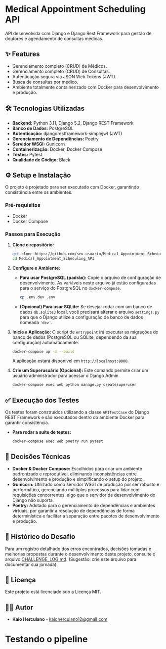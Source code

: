 # Medical Appointment Scheduling API

API desenvolvida com Django e Django Rest Framework para gestão de doutores e agendamento de consultas médicas.

## ✨ Features

- Gerenciamento completo (CRUD) de Médicos.
- Gerenciamento completo (CRUD) de Consultas.
- Autenticação segura via JSON Web Tokens (JWT).
- Busca de consultas por médico.
- Ambiente totalmente containerizado com Docker para desenvolvimento e produção.

## 🛠️ Tecnologias Utilizadas

- **Backend:** Python 3.11, Django 5.2, Django REST Framework
- **Banco de Dados:** PostgreSQL
- **Autenticação:** djangorestframework-simplejwt (JWT)
- **Gerenciamento de Dependências:** Poetry
- **Servidor WSGI:** Gunicorn
- **Containerização:** Docker, Docker Compose
- **Testes:** Pytest
- **Qualidade de Código:** Black

## ⚙️ Setup e Instalação

O projeto é projetado para ser executado com Docker, garantindo consistência entre os ambientes.

### Pré-requisitos
- Docker
- Docker Compose

### Passos para Execução

1. **Clone o repositório:**
   ```bash
   git clone https://github.com/seu-usuario/Medical_Appointment_Scheduling_API.git
   cd Medical_Appointment_Scheduling_API
   ```

2. **Configure o Ambiente:**
    - **Para usar PostgreSQL (padrão):** Copie o arquivo de configuração de desenvolvimento. As variáveis neste arquivo já estão configuradas para o serviço do PostgreSQL no `docker-compose`.
      ```bash
      cp .env.dev .env
      ```
    - **(Opcional) Para usar SQLite:** Se desejar rodar com um banco de dados `db.sqlite3` local, você precisará alterar o arquivo `settings.py` para que o Django utilize a configuração de banco de dados nomeada `'dev'`.

3. **Inicie a Aplicação:**
   O script de `entrypoint` irá executar as migrações do banco de dados (PostgreSQL ou SQLite, dependendo da sua configuração) automaticamente.
   ```bash
   docker-compose up -d --build
   ```
   A aplicação estará disponível em `http://localhost:8000`.

4. **Crie um Superusuário (Opcional):**
   Este comando permite criar um usuário administrador para acessar o Django Admin.
   ```bash
   docker-compose exec web python manage.py createsuperuser
   ```

## ✅ Execução dos Testes

Os testes foram construídos utilizando a classe `APITestCase` do Django REST Framework e são executados dentro do ambiente Docker para garantir consistência.

-   **Para rodar a suíte de testes:**
    ```bash
    docker-compose exec web poetry run pytest
    ```

## 🧠 Decisões Técnicas

-   **Docker & Docker Compose:** Escolhidos para criar um ambiente padronizado e reprodutível, eliminando inconsistências entre desenvolvimento e produção e simplificando o setup do projeto.
-   **Gunicorn:** Utilizado como servidor WSGI de produção por ser robusto e performático, gerenciando múltiplos processos para lidar com requisições concorrentes, algo que o servidor de desenvolvimento do Django não suporta.
-   **Poetry:** Adotado para o gerenciamento de dependências e ambientes virtuais, por garantir a resolução de dependências de forma determinística e facilitar a separação entre pacotes de desenvolvimento e produção.

## 📝 Histórico do Desafio

Para um registro detalhado dos erros encontrados, decisões tomadas e melhorias propostas durante o desenvolvimento deste projeto, consulte o arquivo [CHALLENGE_LOG.md](CHALLENGE_LOG.md). (Sugestão: crie este arquivo para documentar sua jornada).

## 📜 Licença

Este projeto está licenciado sob a Licença MIT.

## 👨‍💻 Autor

- **Kaio Herculano** - [kaioherculano12@gmail.com](mailto:kaioherculano12@gmail.com)

# Testando o pipeline